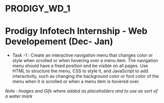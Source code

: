 # PRODIGY_WD_1

# Prodigy Infotech Internship - Web Developement (Dec- Jan)
* Task -1 : Create an interactive navigation menu that changes color or style when scrolled or when hovering over a menu item. 
The navigation menu should have a fixed position and be visible on all pages. Use HTML to structure the menu, CSS to style it, and JavaScript to add interactivity, 
such as changing the background color or font color of the menu when it is scrolled or when a menu item is hovered over. 

*Note : Images and Gifs where added as placeholders and to use as sort of a water mark*
